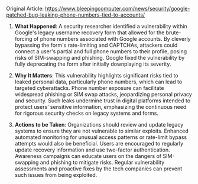 Original Article: https://www.bleepingcomputer.com/news/security/google-patched-bug-leaking-phone-numbers-tied-to-accounts/

1) **What Happened**: A security researcher identified a vulnerability within Google's legacy username recovery form that allowed for the brute-forcing of phone numbers associated with Google accounts. By cleverly bypassing the form's rate-limiting and CAPTCHAs, attackers could connect a user's partial and full phone numbers to their profile, posing risks of SIM-swapping and phishing. Google fixed the vulnerability by fully deprecating the form after initially downplaying its severity.

2) **Why It Matters**: This vulnerability highlights significant risks tied to leaked personal data, particularly phone numbers, which can lead to targeted cyberattacks. Phone number exposure can facilitate widespread phishing or SIM swap attacks, jeopardizing personal privacy and security. Such leaks undermine trust in digital platforms intended to protect users’ sensitive information, emphasizing the continuous need for rigorous security checks on legacy systems and forms.

3) **Actions to be Taken**: Organizations should review and update legacy systems to ensure they are not vulnerable to similar exploits. Enhanced automated monitoring for unusual access patterns or rate-limit bypass attempts would also be beneficial. Users are encouraged to regularly update recovery information and use two-factor authentication. Awareness campaigns can educate users on the dangers of SIM-swapping and phishing to mitigate risks. Regular vulnerability assessments and proactive fixes by the tech companies can prevent such issues from being exploited.